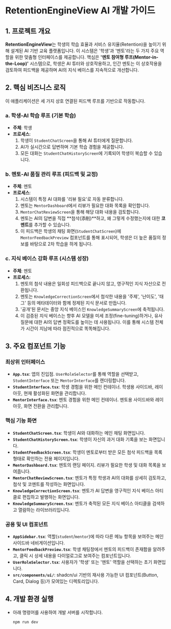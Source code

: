 # RetentionEngineView AI 개발 가이드

## 1. 프로젝트 개요

**RetentionEngineView**는 학생의 학습 효율과 서비스 유지율(Retention)을 높이기 위해 설계된 AI 기반 교육 플랫폼입니다. 이 시스템은 '학생'과 '멘토'라는 두 가지 주요 역할을 위한 맞춤형 인터페이스를 제공합니다. 핵심은 **'멘토 참여형 루프(Mentor-in-the-Loop)'** 시스템으로, 학생은 AI 튜터와 상호작용하고, 인간 멘토는 이 상호작용을 검토하여 피드백을 제공하며 AI의 지식 베이스를 지속적으로 개선합니다.

## 2. 핵심 비즈니스 로직

이 애플리케이션은 세 가지 상호 연결된 피드백 루프를 기반으로 작동합니다.

### a. 학생-AI 학습 루프 (기본 학습)
- **주체**: 학생
- **프로세스**:
    1. 학생이 `StudentChatScreen`을 통해 AI 튜터에게 질문합니다.
    2. AI가 실시간으로 답변하며 기본 학습 경험을 제공합니다.
    3. 모든 대화는 `StudentChatHistoryScreen`에 기록되어 학생이 복습할 수 있습니다.

### b. 멘토-AI 품질 관리 루프 (피드백 및 교정)
- **주체**: 멘토
- **프로세스**:
    1. 시스템이 특정 AI 대화를 '리뷰 필요'로 자동 분류합니다.
    2. 멘토는 `MentorDashboard`에서 리뷰가 필요한 대화 목록을 확인합니다.
    3. `MentorChatReviewScreen`을 통해 해당 대화 내용을 검토합니다.
    4. 멘토는 AI의 답변을 직접 **첨삭(添削)**하고, 왜 그렇게 수정했는지에 대한 **코멘트**를 추가할 수 있습니다.
    5. 이 피드백은 학생의 채팅 화면(`StudentChatScreen`)에 `MentorFeedbackPreview` 컴포넌트를 통해 표시되어, 학생은 더 높은 품질의 정보를 바탕으로 2차 학습을 하게 됩니다.

### c. 지식 베이스 강화 루프 (시스템 성장)
- **주체**: 멘토
- **프로세스**:
    1. 멘토의 첨삭 내용은 일회성 피드백으로 끝나지 않고, 영구적인 지식 자산으로 전환됩니다.
    2. 멘토는 `KnowledgeCorrectionScreen`에서 첨삭한 내용을 '주제', '난이도', '태그' 등의 메타데이터와 함께 정제된 지식 문서로 만듭니다.
    3. '공개'된 문서는 중앙 지식 베이스인 `KnowledgeSummaryScreen`에 축적됩니다.
    4. 이 검증된 지식 베이스는 향후 AI 모델을 미세 조정(fine-tuning)하거나, 유사 질문에 대한 AI의 답변 정확도를 높이는 데 사용됩니다. 이를 통해 시스템 전체가 시간이 지남에 따라 점진적으로 똑똑해집니다.

## 3. 주요 컴포넌트 기능

### 최상위 인터페이스
- **`App.tsx`**: 앱의 진입점. `UserRoleSelector`를 통해 역할을 선택받고, `StudentInterface` 또는 `MentorInterface`를 렌더링합니다.
- **`StudentInterface.tsx`**: 학생 경험을 위한 메인 컨테이너. 학생용 사이드바, 레이아웃, 현재 활성화된 화면을 관리합니다.
- **`MentorInterface.tsx`**: 멘토 경험을 위한 메인 컨테이너. 멘토용 사이드바와 레이아웃, 화면 전환을 관리합니다.

### 핵심 기능 화면
- **`StudentChatScreen.tsx`**: 학생이 AI와 대화하는 메인 채팅 화면입니다.
- **`StudentChatHistoryScreen.tsx`**: 학생이 자신의 과거 대화 기록을 보는 화면입니다.
- **`StudentFeedbackScreen.tsx`**: 학생이 멘토로부터 받은 모든 첨삭 피드백을 목록 형태로 확인하는 전용 페이지입니다.
- **`MentorDashboard.tsx`**: 멘토의 랜딩 페이지. 리뷰가 필요한 학생 및 대화 목록을 보여줍니다.
- **`MentorChatReviewScreen.tsx`**: 멘토가 특정 학생과 AI의 대화를 상세히 검토하고, 첨삭 및 코멘트를 작성하는 화면입니다.
- **`KnowledgeCorrectionScreen.tsx`**: 멘토가 AI 답변을 영구적인 지식 베이스 아티클로 편집하고 발행하는 화면입니다.
- **`KnowledgeSummaryScreen.tsx`**: 멘토가 축적된 모든 지식 베이스 아티클을 검색하고 열람하는 라이브러리입니다.

### 공용 및 UI 컴포넌트
- **`AppSidebar.tsx`**: 역할(`student`/`mentor`)에 따라 다른 메뉴 항목을 보여주는 메인 사이드바 네비게이션입니다.
- **`MentorFeedbackPreview.tsx`**: 학생 채팅창에서 멘토의 피드백이 존재함을 알려주고, 클릭 시 상세 내용을 다이얼로그로 보여주는 컴포넌트입니다.
- **`UserRoleSelector.tsx`**: 사용자가 '학생' 또는 '멘토' 역할을 선택하는 초기 화면입니다.
- **`src/components/ui/`**: shadcn/ui 기반의 재사용 가능한 UI 컴포넌트(Button, Card, Dialog 등)가 모여있는 디렉토리입니다.

## 4. 개발 환경 실행

- 아래 명령어를 사용하여 개발 서버를 시작합니다.
  ```bash
  npm run dev
  ```
